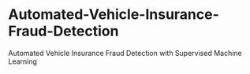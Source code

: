 # Automated-Vehicle-Insurance-Fraud-Detection
Automated Vehicle Insurance Fraud Detection with Supervised Machine Learning

